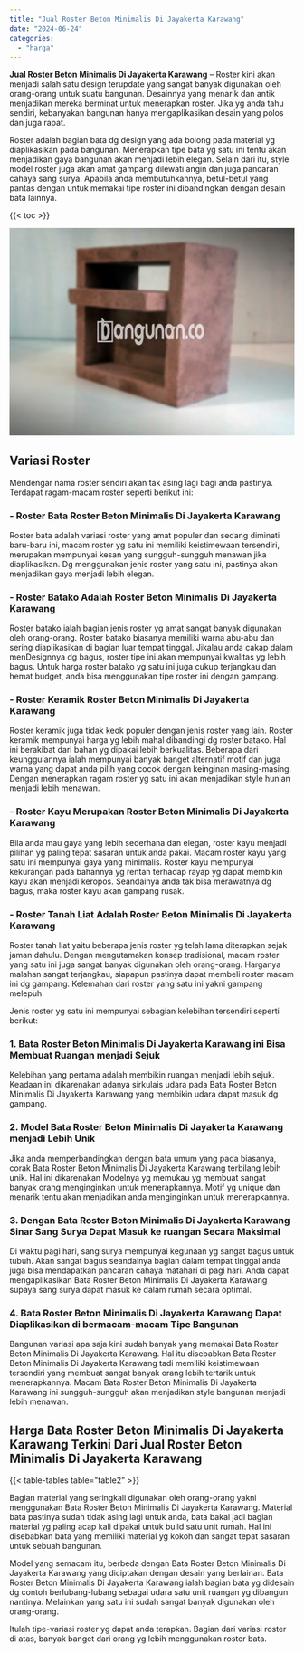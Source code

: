 ```yaml
---
title: "Jual Roster Beton Minimalis Di Jayakerta Karawang"
date: "2024-06-24"
categories: 
  - "harga"
---
```


**Jual Roster Beton Minimalis Di Jayakerta Karawang** – Roster kini akan menjadi salah satu design terupdate yang sangat banyak digunakan oleh orang-orang untuk suatu bangunan. Desainnya yang menarik dan antik menjadikan mereka berminat untuk menerapkan roster. Jika yg anda tahu sendiri, kebanyakan bangunan hanya mengaplikasikan desain yang polos dan juga rapat.

Roster adalah bagian bata dg design yang ada bolong pada material yg diaplikasikan pada bangunan. Menerapkan tipe bata yg satu ini tentu akan menjadikan gaya bangunan akan menjadi lebih elegan. Selain dari itu, style model roster juga akan amat gampang dilewati angin dan juga pancaran cahaya sang surya. Apabila anda membutuhkannya, betul-betul yang pantas dengan untuk memakai tipe roster ini dibandingkan dengan desain bata lainnya.

{{< toc >}}

![Jual Roster Beton Minimalis Di Jayakerta Karawang](/images/bata-roster-minimalis-30.png)

## Variasi Roster

Mendengar nama roster sendiri akan tak asing lagi bagi anda pastinya. Terdapat ragam-macam roster seperti berikut ini:

### \- Roster Bata Roster Beton Minimalis Di Jayakerta Karawang

Roster bata adalah variasi roster yang amat populer dan sedang diminati baru-baru ini, macam roster yg satu ini memiliki keistimewaan tersendiri, merupakan mempunyai kesan yang sungguh-sungguh menawan jika diaplikasikan. Dg menggunakan jenis roster yang satu ini, pastinya akan menjadikan gaya menjadi lebih elegan.

### \- Roster Batako Adalah Roster Beton Minimalis Di Jayakerta Karawang

Roster batako ialah bagian jenis roster yg amat sangat banyak digunakan oleh orang-orang. Roster batako biasanya memiliki warna abu-abu dan sering diaplikasikan di bagian luar tempat tinggal. Jikalau anda cakap dalam menDesignnya dg bagus, roster tipe ini akan mempunyai kwalitas yg lebih bagus. Untuk harga roster batako yg satu ini juga cukup terjangkau dan hemat budget, anda bisa menggunakan tipe roster ini dengan gampang.

### \- Roster Keramik Roster Beton Minimalis Di Jayakerta Karawang

Roster keramik juga tidak keok populer dengan jenis roster yang lain. Roster keramik mempunyai harga yg lebih mahal dibandingi dg roster batako. Hal ini berakibat dari bahan yg dipakai lebih berkualitas. Beberapa dari keunggulannya ialah mempunyai banyak banget alternatif motif dan juga warna yang dapat anda pilih yang cocok dengan keinginan masing-masing. Dengan menerapkan ragam roster yg satu ini akan menjadikan style hunian menjadi lebih menawan.

### \- Roster Kayu Merupakan Roster Beton Minimalis Di Jayakerta Karawang

Bila anda mau gaya yang lebih sederhana dan elegan, roster kayu menjadi pilihan yg paling tepat sasaran untuk anda pakai. Macam roster kayu yang satu ini mempunyai gaya yang minimalis. Roster kayu mempunyai kekurangan pada bahannya yg rentan terhadap rayap yg dapat membikin kayu akan menjadi keropos. Seandainya anda tak bisa merawatnya dg bagus, maka roster kayu akan gampang rusak.

### \- Roster Tanah Liat Adalah Roster Beton Minimalis Di Jayakerta Karawang

Roster tanah liat yaitu beberapa jenis roster yg telah lama diterapkan sejak jaman dahulu. Dengan mengutamakan konsep tradisional, macam roster yang satu ini juga sangat banyak digunakan oleh orang-orang. Harganya malahan sangat terjangkau, siapapun pastinya dapat membeli roster macam ini dg gampang. Kelemahan dari roster yang satu ini yakni gampang melepuh.

Jenis roster yg satu ini mempunyai sebagian kelebihan tersendiri seperti berikut:

### 1\. Bata Roster Beton Minimalis Di Jayakerta Karawang ini Bisa Membuat Ruangan menjadi Sejuk

Kelebihan yang pertama adalah membikin ruangan menjadi lebih sejuk. Keadaan ini dikarenakan adanya sirkulais udara pada Bata Roster Beton Minimalis Di Jayakerta Karawang yang membikin udara dapat masuk dg gampang.

### 2\. Model Bata Roster Beton Minimalis Di Jayakerta Karawang menjadi Lebih Unik

Jika anda memperbandingkan dengan bata umum yang pada biasanya, corak Bata Roster Beton Minimalis Di Jayakerta Karawang terbilang lebih unik. Hal ini dikarenakan Modelnya yg memukau yg membuat sangat banyak orang menginginkan untuk menerapkannya. Motif yg unique dan menarik tentu akan menjadikan anda menginginkan untuk menerapkannya.

### 3\. Dengan Bata Roster Beton Minimalis Di Jayakerta Karawang Sinar Sang Surya Dapat Masuk ke ruangan Secara Maksimal

Di waktu pagi hari, sang surya mempunyai kegunaan yg sangat bagus untuk tubuh. Akan sangat bagus seandainya bagian dalam tempat tinggal anda juga bisa mendapatkan pancaran cahaya matahari di pagi hari. Anda dapat mengaplikasikan Bata Roster Beton Minimalis Di Jayakerta Karawang supaya sang surya dapat masuk ke dalam rumah secara optimal.

### 4\. Bata Roster Beton Minimalis Di Jayakerta Karawang Dapat Diaplikasikan di bermacam-macam Tipe Bangunan

Bangunan variasi apa saja kini sudah banyak yang memakai Bata Roster Beton Minimalis Di Jayakerta Karawang. Hal itu disebabkan Bata Roster Beton Minimalis Di Jayakerta Karawang tadi memiliki keistimewaan tersendiri yang membuat sangat banyak orang lebih tertarik untuk menerapkannya. Macam Bata Roster Beton Minimalis Di Jayakerta Karawang ini sungguh-sungguh akan menjadikan style bangunan menjadi lebih menawan.

## Harga Bata Roster Beton Minimalis Di Jayakerta Karawang Terkini Dari Jual Roster Beton Minimalis Di Jayakerta Karawang

{{< table-tables table="table2" >}}

Bagian material yang seringkali digunakan oleh orang-orang yakni menggunakan Bata Roster Beton Minimalis Di Jayakerta Karawang. Material bata pastinya sudah tidak asing lagi untuk anda, bata bakal jadi bagian material yg paling acap kali dipakai untuk build satu unit rumah. Hal ini disebabkan bata yang memiliki material yg kokoh dan sangat tepat sasaran untuk sebuah bangunan.

Model yang semacam itu, berbeda dengan Bata Roster Beton Minimalis Di Jayakerta Karawang yang diciptakan dengan desain yang berlainan. Bata Roster Beton Minimalis Di Jayakerta Karawang ialah bagian bata yg didesain dg contoh berlubang-lubang sebagai udara satu unit ruangan yg dibangun nantinya. Melainkan yang satu ini sudah sangat banyak digunakan oleh orang-orang.

Itulah tipe-variasi roster yg dapat anda terapkan. Bagian dari variasi roster di atas, banyak banget dari orang yg lebih menggunakan roster bata.
